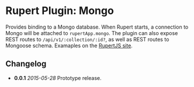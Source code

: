 # Rupert Plugin: Mongo

Provides binding to a Mongo database. When Rupert starts, a connection to Mongo
will be attached to `rupertApp.mongo`. The plugin can also expose REST
routes to `/api/v1/:collection/:id?`, as well as REST routes to Mongoose schema. Examaples on the [RupertJS site](https://rupertjs.io#mongo).

## Changelog

* **0.0.1** *2015-05-28* Prototype release.
